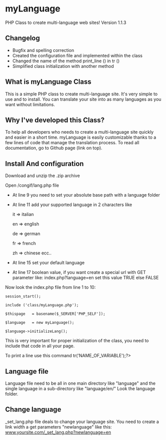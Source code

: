 myLanguage 
==========

PHP Class to create multi-language web sites!
Version 1.1.3

Changelog
-
- Bugfix and spelling correction
- Created the configuration file and implemented within the class
- Changed the name of the method print_line () in tr ()
- Simplified class initialization with another method

What is myLanguage Class
-
This is a simple PHP class to create multi-language site. It's very simple to use and to install.
You can translate your site into as many languages as you want without limitations.

Why I've developed this Class?
-
To help all developers who needs to create a multi-language site quickly and easier in a short time. myLanguage is easily customizable thanks to a few lines of code that manage the translation process.
To read all documentation, go to Github page (link on top).

Install And configuration
-
Download and unzip the .zip archive

Open /congif/lang.php file
- At line 9 you need to set your absolute base path with a language folder 
- At line 11 add your supported language in 2 characters like

	it => italian

	en => english

	de => german

	fr => french

	zh => chinese
 ecc..
 
- At line 15 set your default language
- At line 17 boolean value, if you want create a special url with GET parameter like: index.php?language=en set this value TRUE else FALSE


Now look the index.php file from line 1 to 10:


	session_start();
	
	include ('class/myLanguage.php'); 
	
	$thispage	= basename($_SERVER['PHP_SELF']);
	
	$language	= new myLanguage();
	
	$language->initializeLang();
	

This is very important for proper initialization of the class, you need to include that code in all your page.

To print a line use this command  <?=$language->tr('NAME_OF_VARIABLE');?> 

Language file
-
Language file need to be all in one main directory like "language" and the single language in a sub-directory like "language/en/"
Look the language folder.

Change language
-
_set_lang.php file deals to change your language site.
You need to create a link width a get parameters "newlanguage" like this: www.yoursite.com/_set_lang.php?newlanguage=en


